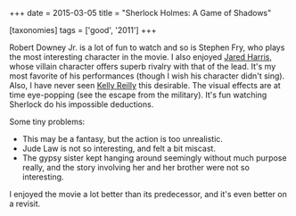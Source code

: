 +++
date = 2015-03-05
title = "Sherlock Holmes: A Game of Shadows"

[taxonomies]
tags = ['good', '2011']
+++

Robert Downey Jr. is a lot of fun to watch and so is Stephen Fry, who
plays the most interesting character in the movie. I also enjoyed [Jared
Harris], whose villain character offers superb rivalry with that of the
lead. It\'s my most favorite of his performances (though I wish his
character didn\'t sing). Also, I have never seen [Kelly Reilly] this
desirable. The visual effects are at time eye-popping (see the escape
from the military). It\'s fun watching Sherlock do his impossible
deductions.

Some tiny problems:

-   This may be a fantasy, but the action is too unrealistic.
-   Jude Law is not so interesting, and felt a bit miscast.
-   The gypsy sister kept hanging around seemingly without much purpose
    really, and the story involving her and her brother were not so
    interesting.

I enjoyed the movie a lot better than its predecessor, and it\'s even
better on a revisit.

  [Jared Harris]: http://en.wikipedia.org/wiki/Jared_Harris
  [Kelly Reilly]: http://en.wikipedia.org/wiki/Kelly_Reilly
